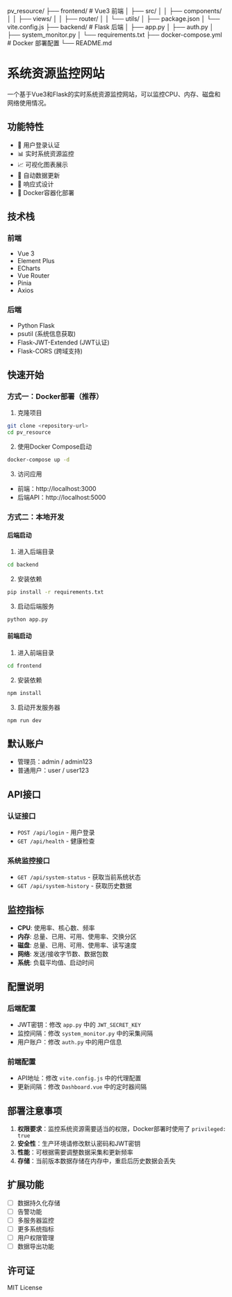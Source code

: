 

pv_resource/
├── frontend/                 # Vue3 前端
│   ├── src/
│   │   ├── components/
│   │   ├── views/
│   │   ├── router/
│   │   └── utils/
│   ├── package.json
│   └── vite.config.js
├── backend/                  # Flask 后端
│   ├── app.py
│   ├── auth.py
│   ├── system_monitor.py
│   └── requirements.txt
├── docker-compose.yml        # Docker 部署配置
└── README.md
# 系统资源监控网站

一个基于Vue3和Flask的实时系统资源监控网站，可以监控CPU、内存、磁盘和网络使用情况。

## 功能特性

- 🔐 用户登录认证
- 📊 实时系统资源监控
- 📈 可视化图表展示
- 🔄 自动数据更新
- 📱 响应式设计
- 🐳 Docker容器化部署

## 技术栈

### 前端
- Vue 3
- Element Plus
- ECharts
- Vue Router
- Pinia
- Axios

### 后端
- Python Flask
- psutil (系统信息获取)
- Flask-JWT-Extended (JWT认证)
- Flask-CORS (跨域支持)

## 快速开始

### 方式一：Docker部署（推荐）

1. 克隆项目
```bash
git clone <repository-url>
cd pv_resource
```

2. 使用Docker Compose启动
```bash
docker-compose up -d
```

3. 访问应用
- 前端：http://localhost:3000
- 后端API：http://localhost:5000

### 方式二：本地开发

#### 后端启动

1. 进入后端目录
```bash
cd backend
```

2. 安装依赖
```bash
pip install -r requirements.txt
```

3. 启动后端服务
```bash
python app.py
```

#### 前端启动

1. 进入前端目录
```bash
cd frontend
```

2. 安装依赖
```bash
npm install
```

3. 启动开发服务器
```bash
npm run dev
```

## 默认账户

- 管理员：admin / admin123
- 普通用户：user / user123

## API接口

### 认证接口
- `POST /api/login` - 用户登录
- `GET /api/health` - 健康检查

### 系统监控接口
- `GET /api/system-status` - 获取当前系统状态
- `GET /api/system-history` - 获取历史数据

## 监控指标

- **CPU**: 使用率、核心数、频率
- **内存**: 总量、已用、可用、使用率、交换分区
- **磁盘**: 总量、已用、可用、使用率、读写速度
- **网络**: 发送/接收字节数、数据包数
- **系统**: 负载平均值、启动时间

## 配置说明

### 后端配置
- JWT密钥：修改 `app.py` 中的 `JWT_SECRET_KEY`
- 监控间隔：修改 `system_monitor.py` 中的采集间隔
- 用户账户：修改 `auth.py` 中的用户信息

### 前端配置
- API地址：修改 `vite.config.js` 中的代理配置
- 更新间隔：修改 `Dashboard.vue` 中的定时器间隔

## 部署注意事项

1. **权限要求**：监控系统资源需要适当的权限，Docker部署时使用了 `privileged: true`
2. **安全性**：生产环境请修改默认密码和JWT密钥
3. **性能**：可根据需要调整数据采集和更新频率
4. **存储**：当前版本数据存储在内存中，重启后历史数据会丢失

## 扩展功能

- [ ] 数据持久化存储
- [ ] 告警功能
- [ ] 多服务器监控
- [ ] 更多系统指标
- [ ] 用户权限管理
- [ ] 数据导出功能

## 许可证

MIT License